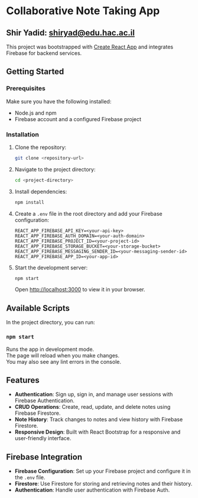 # Collaborative Note Taking App

## Shir Yadid: shiryad@edu.hac.ac.il


This project was bootstrapped with [Create React App](https://github.com/facebook/create-react-app) and integrates Firebase for backend services.

## Getting Started

### Prerequisites

Make sure you have the following installed:
- Node.js and npm
- Firebase account and a configured Firebase project

### Installation

1. Clone the repository:
    ```bash
    git clone <repository-url>
    ```

2. Navigate to the project directory:
    ```bash
    cd <project-directory>
    ```

3. Install dependencies:
    ```bash
    npm install
    ```

4. Create a `.env` file in the root directory and add your Firebase configuration:
    ```env
    REACT_APP_FIREBASE_API_KEY=<your-api-key>
    REACT_APP_FIREBASE_AUTH_DOMAIN=<your-auth-domain>
    REACT_APP_FIREBASE_PROJECT_ID=<your-project-id>
    REACT_APP_FIREBASE_STORAGE_BUCKET=<your-storage-bucket>
    REACT_APP_FIREBASE_MESSAGING_SENDER_ID=<your-messaging-sender-id>
    REACT_APP_FIREBASE_APP_ID=<your-app-id>
    ```

5. Start the development server:
    ```bash
    npm start
    ```
   Open [http://localhost:3000](http://localhost:3000) to view it in your browser.

## Available Scripts

In the project directory, you can run:

### `npm start`

Runs the app in development mode.\
The page will reload when you make changes.\
You may also see any lint errors in the console.


## Features

- **Authentication**: Sign up, sign in, and manage user sessions with Firebase Authentication.
- **CRUD Operations**: Create, read, update, and delete notes using Firebase Firestore.
- **Note History**: Track changes to notes and view history with Firebase Firestore.
- **Responsive Design**: Built with React Bootstrap for a responsive and user-friendly interface.

## Firebase Integration

- **Firebase Configuration**: Set up your Firebase project and configure it in the `.env` file.
- **Firestore**: Use Firestore for storing and retrieving notes and their history.
- **Authentication**: Handle user authentication with Firebase Auth.

